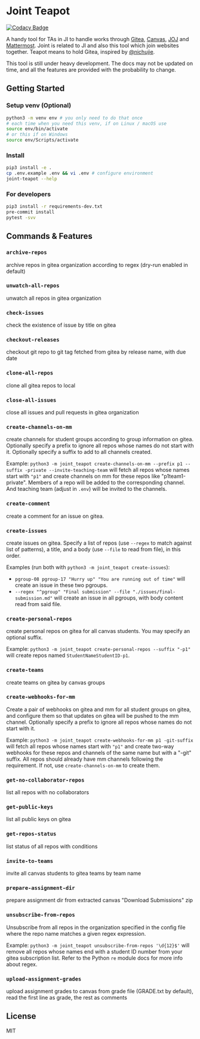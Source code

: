 # Joint Teapot

[![Codacy Badge](https://api.codacy.com/project/badge/Grade/352635b2c8534b0086b5a153db7c82e9)](https://app.codacy.com/gh/BoYanZh/Joint-Teapot?utm_source=github.com&utm_medium=referral&utm_content=BoYanZh/Joint-Teapot&utm_campaign=Badge_Grade_Settings)

A handy tool for TAs in JI to handle works through [Gitea](https://focs.ji.sjtu.edu.cn/git/), [Canvas](https://umjicanvas.com/), [JOJ](https://joj.sjtu.edu.cn/) and [Mattermost](https://focs.ji.sjtu.edu.cn/mm/). Joint is related to JI and also this tool which join websites together. Teapot means to hold Gitea, inspired by [@nichujie](https://github.com/nichujie).

This tool is still under heavy development. The docs may not be updated on time, and all the features are provided with the probability to change.

## Getting Started

### Setup venv (Optional)

```bash
python3 -m venv env # you only need to do that once
# each time when you need this venv, if on Linux / macOS use
source env/bin/activate
# or this if on Windows
source env/Scripts/activate
```

### Install

```bash
pip3 install -e .
cp .env.example .env && vi .env # configure environment
joint-teapot --help
```

### For developers

```bash
pip3 install -r requirements-dev.txt
pre-commit install
pytest -svv
```

## Commands & Features

### `archive-repos`

archive repos in gitea organization according to regex (dry-run enabled in default)

### `unwatch-all-repos`

unwatch all repos in gitea organization

### `check-issues`

check the existence of issue by title on gitea

### `checkout-releases`

checkout git repo to git tag fetched from gitea by release name, with due date

### `clone-all-repos`

clone all gitea repos to local

### `close-all-issues`

close all issues and pull requests in gitea organization

### `create-channels-on-mm`

create channels for student groups according to group information on gitea. Optionally specify a prefix to ignore all repos whose names do not start with it. Optionally specify a suffix to add to all channels created.

Example: `python3 -m joint_teapot create-channels-on-mm --prefix p1 --suffix -private --invite-teaching-team` will fetch all repos whose names start with `"p1"` and create channels on mm for these repos like "p1team1-private". Members of a repo will be added to the corresponding channel. And teaching team (adjust in `.env`) will be invited to the channels.

### `create-comment`

create a comment for an issue on gitea.

### `create-issues`

create issues on gitea. Specify a list of repos (use `--regex` to match against list of patterns), a title, and a body (use `--file` to read from file), in this order.

Examples (run both with `python3 -m joint_teapot create-issues`):

- `pgroup-08 pgroup-17 "Hurry up" "You are running out of time"` will create an issue in these two pgroups.
- `--regex "^pgroup" "Final submission" --file "./issues/final-submission.md"` will create an issue in all pgroups, with body content read from said file.

### `create-personal-repos`

create personal repos on gitea for all canvas students. You may specify an optional suffix.

Example: `python3 -m joint_teapot create-personal-repos --suffix "-p1"` will create repos named `StudentNameStudentID-p1`.

### `create-teams`

create teams on gitea by canvas groups

### `create-webhooks-for-mm`

Create a pair of webhooks on gitea and mm for all student groups on gitea, and configure them so that updates on gitea will be pushed to the mm channel. Optionally specify a prefix to ignore all repos whose names do not start with it.

Example: `python3 -m joint_teapot create-webhooks-for-mm p1 -git-suffix` will fetch all repos whose names start with `"p1"` and create two-way webhooks for these repos and channels of the same name but with a "-git" suffix. All repos should already have mm channels following the requirement. If not, use `create-channels-on-mm` to create them.

### `get-no-collaborator-repos`

list all repos with no collaborators

### `get-public-keys`

list all public keys on gitea

### `get-repos-status`

list status of all repos with conditions

### `invite-to-teams`

invite all canvas students to gitea teams by team name

### `prepare-assignment-dir`

prepare assignment dir from extracted canvas "Download Submissions" zip

### `unsubscribe-from-repos`

Unsubscribe from all repos in the organization specified in the config file where the repo name matches a given regex expression.

Example: `python3 -m joint_teapot unsubscribe-from-repos '\d{12}$'` will remove all repos whose names end with a student ID number from your gitea subscription list. Refer to the Python `re` module docs for more info about regex.

### `upload-assignment-grades`

upload assignment grades to canvas from grade file (GRADE.txt by default), read the first line as grade, the rest as comments

## License

MIT
